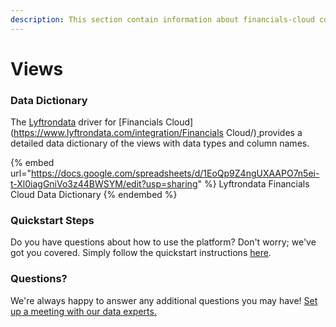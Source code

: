 ```yaml
---
description: This section contain information about financials-cloud connector views information
---
```


# Views

### Data Dictionary

The [Lyftrondata](https://www.lyftrondata.com/) driver for [Financials Cloud](https://www.lyftrondata.com/integration/Financials Cloud/)[ ](https://www.lyftrondata.com/integration/financials-cloud/)provides a detailed data dictionary of the views with data types and column names.

{% embed url="https://docs.google.com/spreadsheets/d/1EoQp9Z4ngUXAAPO7n5ei-t-Xl0iagGniVo3z44BWSYM/edit?usp=sharing" %}
Lyftrondata Financials Cloud Data Dictionary
{% endembed %}

### Quickstart Steps

Do you have questions about how to use the platform? Don't worry; we've got you covered. Simply follow the quickstart instructions [here](../../../../quickstart-steps.md).

### Questions? <a href="#questions" id="questions"></a>

We're always happy to answer any additional questions you may have! [Set up a meeting with our data experts.](https://www.lyftrondata.com/book-a-meeting/)


